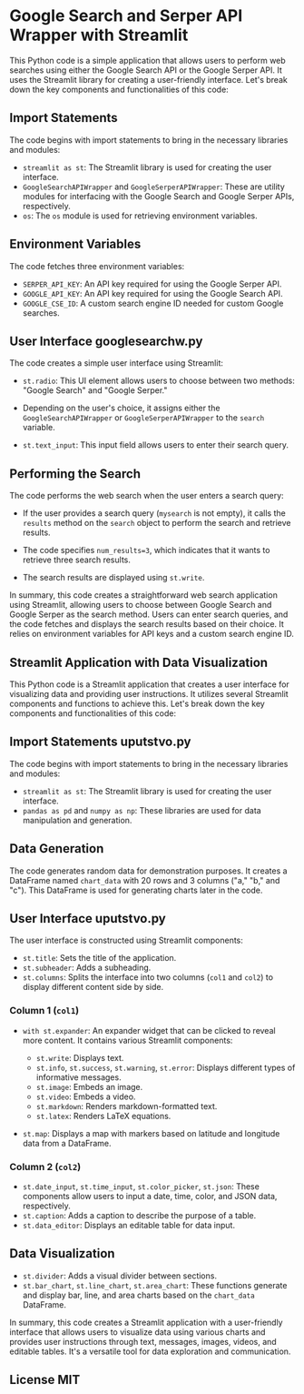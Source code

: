 # Google Search and Serper API Wrapper with Streamlit

This Python code is a simple application that allows users to perform web searches using either the Google Search API or the Google Serper API. It uses the Streamlit library for creating a user-friendly interface. Let's break down the key components and functionalities of this code:

## Import Statements

The code begins with import statements to bring in the necessary libraries and modules:

- `streamlit as st`: The Streamlit library is used for creating the user interface.
- `GoogleSearchAPIWrapper` and `GoogleSerperAPIWrapper`: These are utility modules for interfacing with the Google Search and Google Serper APIs, respectively.
- `os`: The `os` module is used for retrieving environment variables.

## Environment Variables

The code fetches three environment variables:

- `SERPER_API_KEY`: An API key required for using the Google Serper API.
- `GOOGLE_API_KEY`: An API key required for using the Google Search API.
- `GOOGLE_CSE_ID`: A custom search engine ID needed for custom Google searches.

## User Interface googlesearchw.py

The code creates a simple user interface using Streamlit:

- `st.radio`: This UI element allows users to choose between two methods: "Google Search" and "Google Serper."

- Depending on the user's choice, it assigns either the `GoogleSearchAPIWrapper` or `GoogleSerperAPIWrapper` to the `search` variable.

- `st.text_input`: This input field allows users to enter their search query.

## Performing the Search

The code performs the web search when the user enters a search query:

- If the user provides a search query (`mysearch` is not empty), it calls the `results` method on the `search` object to perform the search and retrieve results.

- The code specifies `num_results=3`, which indicates that it wants to retrieve three search results.

- The search results are displayed using `st.write`.

In summary, this code creates a straightforward web search application using Streamlit, allowing users to choose between Google Search and Google Serper as the search method. Users can enter search queries, and the code fetches and displays the search results based on their choice. It relies on environment variables for API keys and a custom search engine ID.

## Streamlit Application with Data Visualization

This Python code is a Streamlit application that creates a user interface for visualizing data and providing user instructions. It utilizes several Streamlit components and functions to achieve this. Let's break down the key components and functionalities of this code:

## Import Statements uputstvo.py

The code begins with import statements to bring in the necessary libraries and modules:

- `streamlit as st`: The Streamlit library is used for creating the user interface.
- `pandas as pd` and `numpy as np`: These libraries are used for data manipulation and generation.
  
## Data Generation

The code generates random data for demonstration purposes. It creates a DataFrame named `chart_data` with 20 rows and 3 columns ("a," "b," and "c"). This DataFrame is used for generating charts later in the code.

## User Interface uputstvo.py

The user interface is constructed using Streamlit components:

- `st.title`: Sets the title of the application.
- `st.subheader`: Adds a subheading.
- `st.columns`: Splits the interface into two columns (`col1` and `col2`) to display different content side by side.
  
### Column 1 (`col1`)

- `with st.expander`: An expander widget that can be clicked to reveal more content. It contains various Streamlit components:
  - `st.write`: Displays text.
  - `st.info`, `st.success`, `st.warning`, `st.error`: Displays different types of informative messages.
  - `st.image`: Embeds an image.
  - `st.video`: Embeds a video.
  - `st.markdown`: Renders markdown-formatted text.
  - `st.latex`: Renders LaTeX equations.
  
- `st.map`: Displays a map with markers based on latitude and longitude data from a DataFrame.

### Column 2 (`col2`)

- `st.date_input`, `st.time_input`, `st.color_picker`, `st.json`: These components allow users to input a date, time, color, and JSON data, respectively.
- `st.caption`: Adds a caption to describe the purpose of a table.
- `st.data_editor`: Displays an editable table for data input.

## Data Visualization

- `st.divider`: Adds a visual divider between sections.
- `st.bar_chart`, `st.line_chart`, `st.area_chart`: These functions generate and display bar, line, and area charts based on the `chart_data` DataFrame.

In summary, this code creates a Streamlit application with a user-friendly interface that allows users to visualize data using various charts and provides user instructions through text, messages, images, videos, and editable tables. It's a versatile tool for data exploration and communication.

## License MIT
